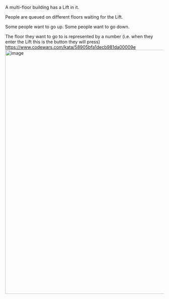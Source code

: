 A multi-floor building has a Lift in it.

People are queued on different floors waiting for the Lift.

Some people want to go up. Some people want to go down.

The floor they want to go to is represented by a number (i.e. when they enter the Lift this is the button they will press)
https://www.codewars.com/kata/58905bfa1decb981da00009e 
<img width="777" alt="image" src="https://github.com/user-attachments/assets/8919a5a4-f0e3-4b6f-bd7c-9998ff798b8e">
